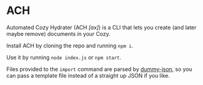 # ACH

Automated Cozy Hydrater (ACH *[ax]*) is a CLI that lets you create (and later maybe remove) documents in your Cozy.

Install ACH by cloning the repo and running `npm i`.

Use it by running `node index.js` or `npm start`.

Files provided to the `import` command are parsed by [dummy-json](https://github.com/webroo/dummy-json), so you can pass a template file instead of a straight up JSON if you like.